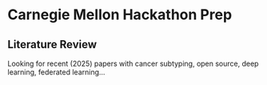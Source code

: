 # Carnegie Mellon Hackathon Prep

## Literature Review

Looking for recent (2025) papers with cancer subtyping, open source, deep learning, federated learning...

